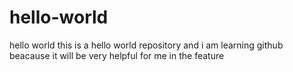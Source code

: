 # hello-world
hello world this is a hello world repository and i am learning github beacause it will be very helpful for me in the feature
